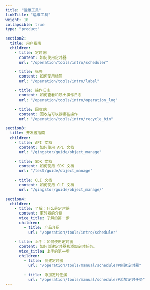 ```yaml
---
title: "运维工具"
linkTitle: "运维工具"
weight: 10
collapsible: true
type: "product"

section2:
  title: 用户指南
  children:
    - title: 定时器
      content: 如何使用定时器
      url: "/operation/tools/intro/scheduler"

    - title: 标签
      content: 如何使用标签
      url: "/operation/tools/intro/label"

    - title: 操作日志
      content: 如何查看和导出操作日志
      url: "/operation/tools/intro/operation_log"
    
    - title: 回收站
      content: 回收站可以做哪些操作
      url: "/operation/tools/intro/recycle_bin"

section3:
  title: 开发者指南
  children:
    - title: API 文档
      content: 如何使用 API 文档
      url: "/qingstor/guide/object_manage"

    - title: SDK 文档
      content: 如何使用 SDK 文档
      url: "/test/guide/object_manage"

    - title: CLI 文档
      content: 如何使用 CLI 文档
      url: "/qingstor/guide/object_manage/"

section4:
  children:
    - title: 了解：什么是定时器
      content: 定时器的介绍
      vice_title: 了解的第一步
      children:
        - title: 产品介绍
          url: "/operation/tools/intro/scheduler" 

    - title: 上手：如何使用定时器
      content: 如何创建定时器和添加定时任务。
      vice_title: 上手的第一步
      children: 
        - title: 创建定时器
          url: "/operation/tools/manual/scheduler#创建定时器"

        - title: 添加定时任务
          url: "/operation/tools/manual/scheduler#添加定时任务"
---
```


<!-- type: "product" 这个参数表明这是一个产品index页面 -->
<!-- section1 为产品index页面 主标题 副标题 video  video_img为视频图片  -->
<!-- section2 为产品index页面 第一个大块的用户文档配置  -->
<!-- section3 为产品index页面 第二个大块的开发者文档配置  -->
<!-- section4 为产品index页面 第三个大块的学习路径配置  -->
